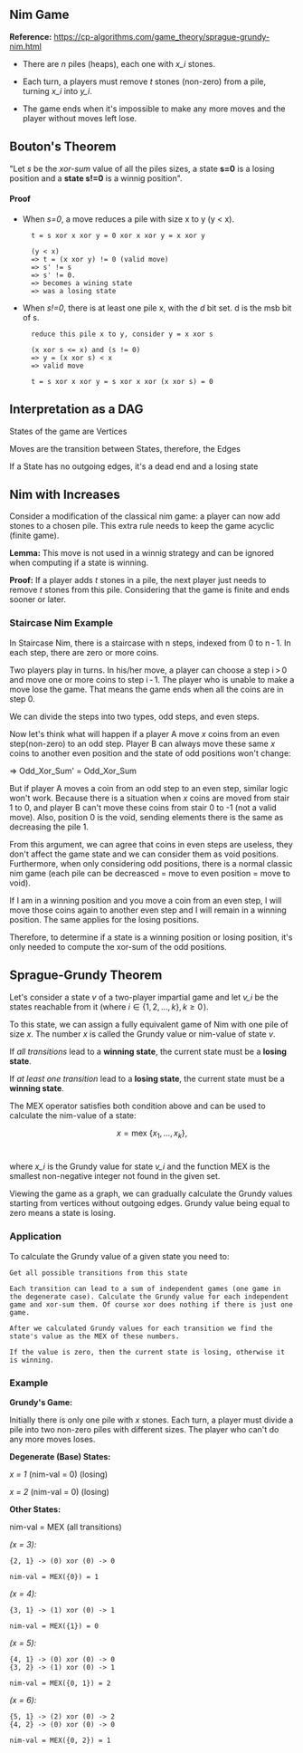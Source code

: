 ## Nim Game

**Reference:** https://cp-algorithms.com/game_theory/sprague-grundy-nim.html

- There are *n* piles (heaps), each one with *x_i* stones. 

- Each turn, a players must remove *t* stones (non-zero) from a pile, turning *x_i* into *y_i*. 

- The game ends when it's impossible to make any more moves and the player without moves left lose.

## Bouton's Theorem

"Let *s* be the *xor-sum* value of all the piles sizes, a state **s=0** is a losing position and a **state s!=0** is a winnig position".

#### Proof

- When *s=0*, a move reduces a pile with size x to y (y < x). 

        t = s xor x xor y = 0 xor x xor y = x xor y
    
        (y < x) 
        => t = (x xor y) != 0 (valid move)
        => s' != s 
        => s' != 0. 
        => becomes a wining state
        => was a losing state

- When *s!=0*, there is at least one pile x, with the *d* bit set. d is the msb bit of s.

        reduce this pile x to y, consider y = x xor s

        (x xor s <= x) and (s != 0)
        => y = (x xor s) < x
        => valid move

        t = s xor x xor y = s xor x xor (x xor s) = 0

## Interpretation as a DAG

States of the game are Vertices

Moves are the transition between States, therefore, the Edges

If a State has no outgoing edges, it's a dead end and a losing state

## Nim with Increases

Consider a modification of the classical nim game: a player can now add stones to a chosen pile. This extra rule needs to keep the game acyclic (finite game).

**Lemma:** This move is not used in a winnig strategy and can be ignored when computing if a state is winning.

**Proof:** If a player adds *t* stones in a pile, the next player just needs to remove *t* stones from this pile. Considering that the game is finite and ends sooner or later.

### Staircase Nim Example

In Staircase Nim, there is a staircase with n steps, indexed from 0 to n - 1. In each step, there are zero or more coins.

Two players play in turns. In his/her move, a player can choose a step i > 0 and move one or more coins to step i - 1. The player who is unable to make a move lose the game. That means the game ends when all the coins are in step 0.

We can divide the steps into two types, odd steps, and even steps. 

Now let's think what will happen if a player A move *x* coins from an even step(non-zero) to an odd step. Player B can always move these same *x* coins to another even position and the state of odd positions won't change: 

=> Odd_Xor_Sum' = Odd_Xor_Sum

But if player A moves a coin from an odd step to an even step, similar logic won't work. Because there is a situation when *x* coins are moved from stair 1 to 0, and player B can't move these coins from stair 0 to -1 (not a valid move). Also, position 0 is the void, sending elements there is the same as decreasing the pile 1.

From this argument, we can agree that coins in even steps are useless, they don't affect the game state and we can consider them as void positions. Furthermore, when only considering odd positions, there is a normal classic nim game (each pile can be decreasced = move to even position = move to void).

If I am in a winning position and you move a coin from an even step, I will move those coins again to another even step and I will remain in a winning position. The same applies for the losing positions.

Therefore, to determine if a state is a winning position or losing position, it's only needed to compute the xor-sum of the odd positions.

## Sprague-Grundy Theorem

Let's consider a state *v* of a two-player impartial game and let *v_i* be the states reachable from it (where $i \in \{ 1, 2, \dots, k \} , k \ge 0$ ). 

To this state, we can assign a fully equivalent game of Nim with one pile of size *x*. The number *x* is called the Grundy value or nim-value of state *v*.

If *all transitions* lead to a **winning state**, the current state must be a **losing state**.

If *at least one transition* lead to a **losing state**, the current state must be a **winning state**.

The MEX operator satisfies both condition above and can be used to calculate the nim-value of a state:

$$ x = \text{mex}\ \{ x_1, \ldots, x_k \}, $$ 

where *x_i* is the Grundy value for state *v_i* and the function MEX is the smallest non-negative integer not found in the given set.

Viewing the game as a graph, we can gradually calculate the Grundy values starting from vertices without outgoing edges. Grundy value being equal to zero means a state is losing.

### Application

To calculate the Grundy value of a given state you need to:

    Get all possible transitions from this state

    Each transition can lead to a sum of independent games (one game in the degenerate case). Calculate the Grundy value for each independent game and xor-sum them. Of course xor does nothing if there is just one game.

    After we calculated Grundy values for each transition we find the state's value as the MEX of these numbers.

    If the value is zero, then the current state is losing, otherwise it is winning.

### Example

**Grundy's Game:**

Initially there is only one pile with *x* stones. Each turn, a player must divide a pile into two non-zero piles with different sizes. The player who can't do any more moves loses.

**Degenerate (Base) States:**

*x = 1* (nim-val = 0) (losing)

*x = 2* (nim-val = 0) (losing)

**Other States:**

nim-val = MEX (all transitions)

*(x = 3):*

    {2, 1} -> (0) xor (0) -> 0

    nim-val = MEX({0}) = 1

*(x = 4):*

    {3, 1} -> (1) xor (0) -> 1

    nim-val = MEX({1}) = 0

*(x = 5):*

    {4, 1} -> (0) xor (0) -> 0
    {3, 2} -> (1) xor (0) -> 1

    nim-val = MEX({0, 1}) = 2

*(x = 6):*

    {5, 1} -> (2) xor (0) -> 2
    {4, 2} -> (0) xor (0) -> 0

    nim-val = MEX({0, 2}) = 1